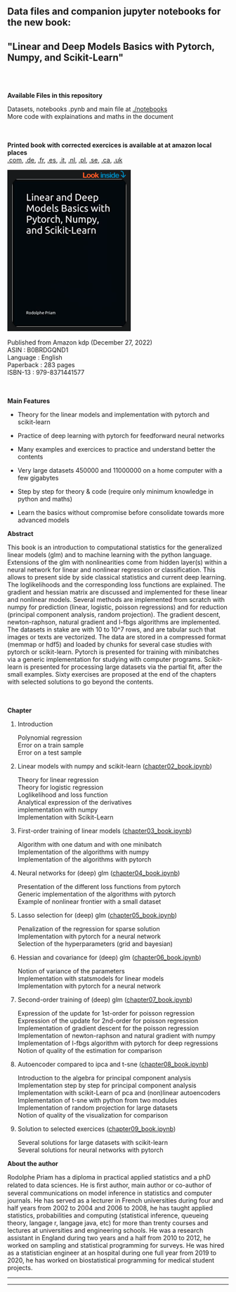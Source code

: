 ## Data files and companion jupyter notebooks for the new book: <br />

## "Linear and Deep Models Basics with Pytorch, Numpy, and Scikit-Learn" <br />
 <br />
 <br />
 
 **Available Files in this repository** 

 Datasets, notebooks .pynb and main file at [./notebooks](./notebooks) <br />
 More code with explainations and maths in the document <br />
 <br />
 <br />
 
 
**Printed book with corrected exercices is available at at amazon local places** <br />
     [.com](https://www.amazon.de/dp/B0BRDGQND1), 
     [.de](https://www.amazon.de/dp/B0BRDGQND1), 
     [.fr](https://www.amazon.fr/dp/B0BRDGQND1), 
     [.es](https://www.amazon.es/dp/B0BRDGQND1), 
     [.it](https://www.amazon.it/dp/B0BRDGQND1), 
     [.nl](https://www.amazon.nl/dp/B0BRDGQND1), 
     [.pl](https://www.amazon.es/pl/B0BRDGQND1), 
     [.se](https://www.amazon.es/se/B0BRDGQND1), 
     [.ca](https://www.amazon.ca/dp/B0BRDGQND1),
     [.uk](https://www.amazon.uk/dp/B0BRDGQND1) <br />

[![Cover book](https://github.com/rpriam/book1/blob/main/cover.png)](https://www.amazon.com/dp/B0BRDGQND1) 

Published from Amazon kdp (December 27, 2022) <br />
ASIN : B0BRDGQND1 <br />
Language : English <br />
Paperback : 283 pages <br />
ISBN-13 : 979-8371441577 <br />
<br />
<br />

**Main Features** <br />

- Theory for the linear models and implementation with pytorch and scikit-learn  <br />

- Practice of deep learning with pytorch for feedforward neural networks <br />

- Many examples and exercices to practice and understand better the contents <br />

- Very large datasets 450000 and 11000000 on a home computer with a few gigabytes  <br />

- Step by step for theory & code (require only minimum knowledge in python and maths)  <br />

- Learn the basics without compromise before consolidate towards more advanced models <br />


**Abstract**  <br />

This book is an introduction to computational statistics for the generalized linear models (glm) and to machine learning with the python language. Extensions of the glm with nonlinearities come from hidden layer(s) within a neural network for linear and nonlinear regression or classification. This allows to present side by side classical statistics and current deep learning. The loglikelihoods and the corresponding loss functions are explained. The gradient and hessian matrix are discussed and implemented for these linear and nonlinear models. Several methods are implemented from scratch with numpy for prediction (linear, logistic, poisson regressions) and for reduction (principal component analysis, random projection). The gradient descent, newton-raphson, natural gradient and l-fbgs algorithms are implemented. The datasets in stake are with 10 to 10^7 rows, and are tabular such that images or texts are vectorized. The data are stored in a compressed format (memmap or hdf5) and loaded by chunks for several case studies with pytorch or scikit-learn. Pytorch is presented for training with minibatches via a generic implementation for studying with computer programs. Scikit-learn is presented for processing large datasets via the partial fit, after the small examples. Sixty exercises are proposed at the end of the chapters with selected solutions to go beyond the contents. <br />
 <br />
 <br />
 

**Chapter** <br />

1. Introduction <br />

    Polynomial regression  <br />
    Error on a train sample  <br />
    Error on a test sample  <br />

2. Linear models with numpy and scikit-learn ([chapter02_book.ipynb](./notebooks/chapter02_book.ipynb)) <br />

    Theory for linear regression  <br />
    Theory for logistic regression <br />
    Loglikelihood and loss function <br />
    Analytical expression of the derivatives  <br />
    implementation with numpy <br />
    Implementation with Scikit-Learn <br />

3. First-order training of linear models ([chapter03_book.ipynb](./notebooks/chapter03_book.ipynb)) <br />

    Algorithm with one datum and with one minibatch <br />
    Implementation of the algorithms with numpy <br />
    Implementation of the algorithms with pytorch <br />

4. Neural networks for (deep) glm ([chapter04_book.ipynb](./notebooks/chapter04_book.ipynb)) <br />

    Presentation of the different loss functions from pytorch <br />
    Generic implementation of the algorithms with pytorch <br />
    Example of nonlinear frontier with a small dataset <br />

5. Lasso selection for (deep) glm ([chapter05_book.ipynb](./notebooks/chapter05_book.ipynb)) <br />

    Penalization of the regression for sparse solution <br />
    Implementation with pytorch for a neural network <br />
    Selection of the hyperparameters (grid and bayesian) <br />

6. Hessian and covariance for (deep) glm ([chapter06_book.ipynb](./notebooks/chapter06_book.ipynb)) <br />

    Notion of variance of the parameters <br />
    Implementation with statsmodels for linear models <br />
    Implementation with pytorch for a neural network <br />

7. Second-order training of (deep) glm ([chapter07_book.ipynb](./notebooks/chapter07_book.ipynb)) <br />

    Expression of the update for 1st-order for poisson regression <br />
    Expression of the update for 2nd-order for poisson regression <br />
    Implementation of gradient descent for the poisson regression <br />
    Implementation of newton-raphson and natural gradient with numpy <br />
    Implementation of l-fbgs algorithm with pytorch for deep regressions <br />
    Notion of quality of the estimation for comparison </br>

8. Autoencoder compared to ipca and t-sne ([chapter08_book.ipynb](./notebooks/chapter08_book.ipynb)) <br />

    Introduction to the algebra for principal component analysis </br>
    Implementation step by step for principal component analysis </br>
    Implementation with scikit-Learn of pca and (non)linear autoencoders </br>
    Implementation of t-sne with python from two modules </br>
    Implementation of random projection for large datasets </br>
    Notion of quality of the visualization for comparison </br>

9. Solution to selected exercices ([chapter09_book.ipynb](./notebooks/chapter09_book.ipynb)) <br />

    Several solutions for large datasets with scikit-learn <br />
    Several solutions for neural networks with pytorch <br />



**About the author**

Rodolphe Priam has a diploma in practical applied statistics and a phD related to data sciences. He is ﬁrst author, main author or co-author of several communications on model inference in statistics and computer journals. He has served as a lecturer in French universities during four and half years from 2002 to 2004 and 2006 to 2008, he has taught applied statistics, probabilities and computing (statistical inference, queueing theory, langage r, langage java, etc) for more than trenty courses and lectures at universities and engineering schools. He was a research assistant in England during two years and a half from 2010 to 2012, he worked on sampling and statistical programming for surveys. He was hired as a statistician engineer at an hospital during one full year from 2019 to 2020, he has worked on biostatistical programming for medical student projects.

----------------------------------------------------------------------

---------------------------------------------------------------------


